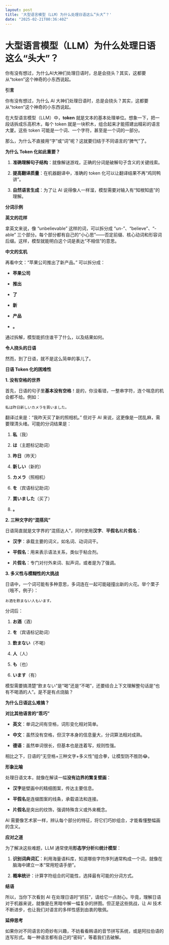 ```yaml
---
layout: post
title: '大型语言模型（LLM）为什么处理日语这么“头大”？'
date: "2025-02-21T00:36:40Z"
---
```

大型语言模型（LLM）为什么处理日语这么“头大”？
=========================

你有没有想过，为什么AI大神们处理日语时，总是会挠头？其实，这都要从“token”这个神奇的小东西说起。

**引言**

你有没有想过，为什么 AI 大神们处理日语时，总是会挠头？其实，这都要从“token”这个神奇的小东西说起。

在大型语言模型（LLM）中，**token** 就是文本的基本处理单位。想象一下，把一段话拆成乐高积木，每个 token 就是一块积木，组合起来才能搭建出精彩的语言大厦。这些 token 可能是一个词、一个字符，甚至是一个词的一部分。

那么，为什么不直接用“字”或“词”呢？这就要归结于不同语言的“脾气”了。

**为什么 Token 化如此重要？**

1.  **准确理解句子结构**：就像解谜游戏，正确的分词是破解句子含义的关键线索。
    
2.  **提高翻译质量**：在机器翻译中，准确的 token 化可以让翻译结果不再“鸡同鸭讲”。
    
3.  **自然语言生成**：为了让 AI 说得像人一样溜，模型需要对输入有“知根知底”的理解。
    

**分词示例**

**英文的花样**

拿英文来说，像 “unbelievable” 这样的词，可以拆分成 “un-”、“believe”、“-able” 三个部分。每个部分都有自己的“小心思”——否定前缀、核心动词和形容词后缀。这样，模型就能明白这个词是表达“不相信”的意思。

**中文的玄机**

再看中文：“苹果公司推出了新产品。” 可以拆分成：

*   **苹果公司**
    
*   **推出**
    
*   **了**
    
*   **新**
    
*   **产品**
    
*   **。**
    

通过拆解，模型能抓住谁干了什么，以及结果如何。

**令人挠头的日语**

然而，到了日语，就不是这么简单的事儿了。

**日语 Token 化的困难性**

**1\. 没有空格的世界**

首先，日语的句子里**基本没有空格**！是的，你没看错，一整串字符，连个喘息的机会都不给。例如：

    私は昨日新しいカメラを買いました。
    

翻译过来是：“我昨天买了新的照相机。” 但对于 AI 来说，这更像是一团乱麻，需要理清头绪。可能的分词结果是：

1.  **私**（我）
    
2.  **は**（主题标记助词）
    
3.  **昨日**（昨天）
    
4.  **新しい**（新的）
    
5.  **カメラ**（照相机）
    
6.  **を**（宾语标记助词）
    
7.  **買いました**（买了）
    
8.  **。**
    

**2\. 三种文字的“混搭风”**

日语简直就是文字界的“混搭达人”，同时使用**汉字**、**平假名**和**片假名**：

*   **汉字**：承载主要的词义，如名词、动词词干。
    
*   **平假名**：用来表示语法关系，类似于粘合剂。
    
*   **片假名**：专门对付外来词、拟声词，或者是为了强调。
    

**3\. 多义性与模糊性的大挑战**

日语中，一个词可能有多种意思，多词连在一起可能碰撞出新的火花。举个栗子（哦不，例子）：

    お酒を飲まない人もいます。
    

分词后：

1.  **お酒**（酒）
    
2.  **を**（宾语标记助词）
    
3.  **飲まない**（不喝）
    
4.  **人**（人）
    
5.  **も**（也）
    
6.  **います**（有）
    

模型需要搞清楚“飲まない”是“喝”还是“不喝”，还要结合上下文理解整句话是“也有不喝酒的人”。是不是有点烧脑？

**为什么日语这么难搞？**

**对比其他语言的“乖巧”**

*   **英文**：单词之间有空格，词形变化相对简单。
    
*   **中文**：虽然没有空格，但汉字本身的信息量大，分词算法相对成熟。
    
*   **德语**：虽然单词很长，但基本也是连着写，规则性强。
    

相比之下，日语的“无空格+三种文字+多义性”组合拳，让模型防不胜防😂。

**形象比喻**

处理日语文本，就像在解读一幅**没有边界的繁复壁画**：

*   **汉字**是壁画中的精细图案，传达主要信息。
    
*   **平假名**是连缀图案的线条，承载语法和连接。
    
*   **片假名**是突出的纹饰，强调特殊含义或外来概念。
    

AI 需要像艺术家一样，辨认每个部分的特征，将它们巧妙组合，才能看懂整幅画的含义。

**应对之道**

为了解决这些难题，LLM 通常使用**形态学分析**和**统计模型**：

1.  **识别词典词汇**：利用海量语料库，知道哪些字符序列通常构成一个词，就像在脑海中建立一本“常用短语手册”。
    
2.  **概率统计**：计算字符组合的可能性，选择最有可能的分词方式。
    

**结语**

所以，当你下次看到 AI 在处理日语时“抓狂”，请给它一点耐心。毕竟，理解日语对于机器来说，就像是在黑暗中解一幅复杂的拼图。但正是这些挑战，让 AI 技术不断进步，也让我们对语言的多样性感到由衷的敬佩。

**延伸思考**

如果你对不同语言的奇妙有兴趣，不妨看看韩语的音节拼写系统，或是阿拉伯语的连写形式。每一种语言都有自己的“密码”，等着我们去破解。